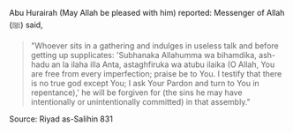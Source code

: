 Abu Hurairah (May Allah be pleased with him) reported:
Messenger of Allah (ﷺ) said,

> "Whoever sits in a gathering and indulges in useless talk and before getting up supplicates: 'Subhanaka Allahumma wa bihamdika, ash-hadu an la ilaha illa Anta, astaghfiruka wa atubu ilaika (O Allah, You are free from every imperfection; praise be to You. I testify that there is no true god except You; I ask Your Pardon and turn to You in repentance),' he will be forgiven for (the sins he may have intentionally or unintentionally committed) in that assembly."

Source: Riyad as-Salihin 831
